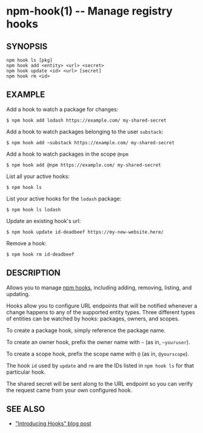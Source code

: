npm-hook(1) -- Manage registry hooks
===================================

## SYNOPSIS

    npm hook ls [pkg]
    npm hook add <entity> <url> <secret>
    npm hook update <id> <url> [secret]
    npm hook rm <id>

## EXAMPLE

Add a hook to watch a package for changes:
```
$ npm hook add lodash https://example.com/ my-shared-secret
```

Add a hook to watch packages belonging to the user `substack`:
```
$ npm hook add ~substack https://example.com/ my-shared-secret
```

Add a hook to watch packages in the scope `@npm`
```
$ npm hook add @npm https://example.com/ my-shared-secret
```

List all your active hooks:
```
$ npm hook ls
```

List your active hooks for the `lodash` package:
```
$ npm hook ls lodash
```

Update an existing hook's url:
```
$ npm hook update id-deadbeef https://my-new-website.here/
```

Remove a hook:
```
$ npm hook rm id-deadbeef
```

## DESCRIPTION

Allows you to manage [npm
hooks](https://blog.npmjs.org/post/145260155635/introducing-hooks-get-notifications-of-npm),
including adding, removing, listing, and updating.

Hooks allow you to configure URL endpoints that will be notified whenever a
change happens to any of the supported entity types. Three different types of
entities can be watched by hooks: packages, owners, and scopes.

To create a package hook, simply reference the package name.

To create an owner hook, prefix the owner name with `~` (as in, `~youruser`).

To create a scope hook, prefix the scope name with `@` (as in, `@yourscope`).

The hook `id` used by `update` and `rm` are the IDs listed in `npm hook ls` for
that particular hook.

The shared secret will be sent along to the URL endpoint so you can verify the
request came from your own configured hook.

## SEE ALSO

* ["Introducing Hooks" blog post](https://blog.npmjs.org/post/145260155635/introducing-hooks-get-notifications-of-npm)
